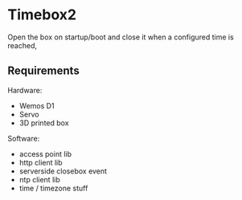 # Timebox2

Open the box on startup/boot and close it when a configured time is reached, 

## Requirements

Hardware:

- Wemos D1
- Servo
- 3D printed box

Software:

- access point lib
- http client lib
- serverside closebox event
- ntp client lib
- time / timezone stuff


